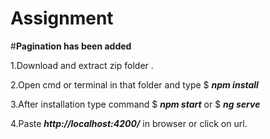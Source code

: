 # Assignment

#**Pagination has been added**

1.Download and extract zip folder .

2.Open cmd or terminal in that folder and type     $ ***npm install***

3.After installation type command  $ ***npm start***  or $ ***ng serve***

4.Paste ***http://localhost:4200/*** in browser or click on url.
